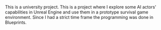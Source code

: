 This is a university project.
This is a project where I explore some AI actors' capabilities in Unreal Engine and use them in a prototype survival game environment. Since I had a strict time frame the programming was done in Blueprints.
